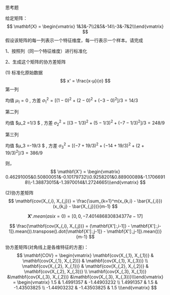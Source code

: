 思考题

给定矩阵：
$$
\mathbf{X} = \begin{vmatrix} 1&3&-7\\2&5&-14\\-3&-7&2\\\end{vmatrix}
$$
假设该矩阵的每一列表示一个特征维度，每一行表示一个样本。请完成

1、按照列（同一个特征维度）进行标准化

2、生成这个矩阵的协方差矩阵



(1) 标准化原始数据
$$
x' = \frac{x-μ}{σ}
$$
第一列 

均值 $μ_1 = 0$ , 方差 ${σ_1}^2 = [(1-0)^2 + (2-0)^2 + (-3-0)^2]/3 = 14/3$ 

第二列 

均值 $μ_2 =1/3 $ , 方差 ${σ_2}^2 = [(3-1/3)^2 + (5-1/3)^2 + (-7-1/3)^2]/3 = 248/9$ 

第三列 

均值 $μ_3 =-19/3 $ , 方差 ${σ_3}^2 = [(-7+19/3)^2 + (-14+19/3)^2 + (2+19/3)^2]/3 = 386/9$ 



则，
$$
\mathbf{X'} = \begin{vmatrix} 0.46291005&0.50800051&-0.10179732\\0.9258201&0.88900089&-1.17066918\\-1.38873015&-1.3970014&1.2724665\\\end{vmatrix}
$$


(2)协方差矩阵
$$
\mathbf{cov(X_{,i}, X_{,j})} = \frac{\sum_{k=1}^m(x_{k,i} - \bar{X_{,i}})(x_{k,j} - \bar{X_{,j}})}{m-1}
$$

$$
\mathbf{X'}.mean(asix=0) = [0,0, -7.401486830834377e-17]
$$

$$
\frac{\mathbf{cov(X_{,i}, X_{,j})} = (\mathbf{X'[:,i-1]} - \mathbf{X'[:,i-1]}.mean()).transpose().dot(\mathbf{X'[:,j-1]} - \mathbf{X'[:,j-1]}.mean())} {m-1}
$$


协方差矩阵(对角线上是各维特征的方差)：
$$
\mathbf{COV} = \begin{vmatrix} \mathbf{cov(X_{,1}, X_{,1})} & \mathbf{cov(X_{,1}, X_{,2})} & \mathbf{cov(X_{,1}, X_{,3})} \\ \mathbf{cov(X_{,2}, X_{,1})} & \mathbf{cov(X_{,2}, X_{,2})} & \mathbf{cov(X_{,2}, X_{,3})} \\ \mathbf{cov(X_{,3}, X_{,1})} &\mathbf{cov(X_{,3}, X_{,2})} &\mathbf{cov(X_{,3}, X_{,3})}\\\end{vmatrix} = \begin{vmatrix} 1.5 & 1.4991357 & -1.44903232 \\ 1.4991357 & 1.5 & -1.43503825 \\ -1.44903232 & -1.43503825 & 1.5 \\\end{vmatrix}
$$
